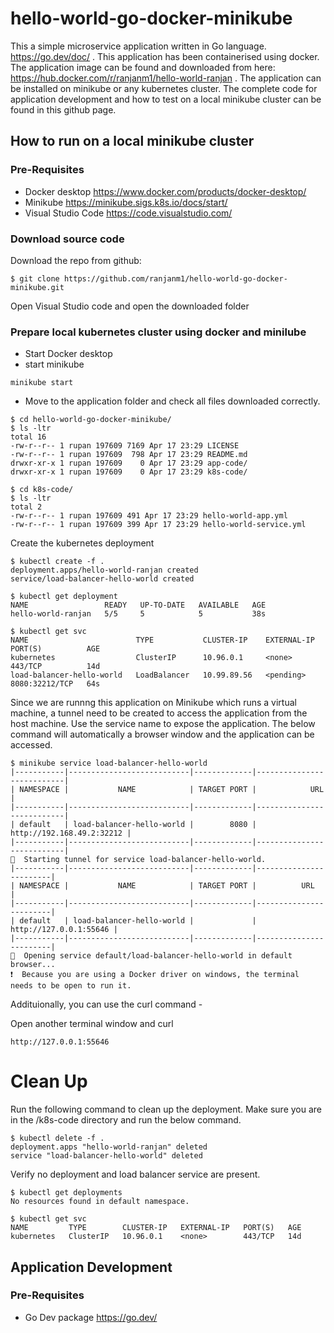 # hello-world-go-docker-minikube

This a simple microservice application written in Go language. https://go.dev/doc/ .
This application has been containerised using docker.
The application image can be found and downloaded from here: https://hub.docker.com/r/ranjanm1/hello-world-ranjan .
The application can be installed on minikube or any kubernetes cluster.
The complete code for application development and how to test on a local minikube cluster can be found in this github page.

## How to run on a local minikube cluster
### Pre-Requisites
- Docker desktop https://www.docker.com/products/docker-desktop/
- Minikube https://minikube.sigs.k8s.io/docs/start/
- Visual Studio Code https://code.visualstudio.com/

### Download source code

Download the repo from github: 
```
$ git clone https://github.com/ranjanm1/hello-world-go-docker-minikube.git
```
Open Visual Studio code and open the downloaded folder

### Prepare local kubernetes cluster using docker and minilube 
- Start Docker desktop
- start minikube
```
minikube start
```
- Move to the application folder and check all files downloaded correctly.
```
$ cd hello-world-go-docker-minikube/
$ ls -ltr
total 16
-rw-r--r-- 1 rupan 197609 7169 Apr 17 23:29 LICENSE
-rw-r--r-- 1 rupan 197609  798 Apr 17 23:29 README.md
drwxr-xr-x 1 rupan 197609    0 Apr 17 23:29 app-code/
drwxr-xr-x 1 rupan 197609    0 Apr 17 23:29 k8s-code/

$ cd k8s-code/
$ ls -ltr
total 2
-rw-r--r-- 1 rupan 197609 491 Apr 17 23:29 hello-world-app.yml
-rw-r--r-- 1 rupan 197609 399 Apr 17 23:29 hello-world-service.yml
```
Create the kubernetes deployment
```
$ kubectl create -f .
deployment.apps/hello-world-ranjan created
service/load-balancer-hello-world created

$ kubectl get deployment
NAME                 READY   UP-TO-DATE   AVAILABLE   AGE
hello-world-ranjan   5/5     5            5           38s

$ kubectl get svc
NAME                        TYPE           CLUSTER-IP    EXTERNAL-IP   PORT(S)          AGE
kubernetes                  ClusterIP      10.96.0.1     <none>        443/TCP          14d
load-balancer-hello-world   LoadBalancer   10.99.89.56   <pending>     8080:32212/TCP   64s
```
Since we are runnng this application on Minikube which runs a virtual machine, a tunnel need to be created to access the application from the host machine. Use the service name to expose the application. The below command will automatically a browser window and the application can be accessed.

```
$ minikube service load-balancer-hello-world
|-----------|---------------------------|-------------|---------------------------|
| NAMESPACE |           NAME            | TARGET PORT |            URL            |
|-----------|---------------------------|-------------|---------------------------|
| default   | load-balancer-hello-world |        8080 | http://192.168.49.2:32212 |
|-----------|---------------------------|-------------|---------------------------|
🏃  Starting tunnel for service load-balancer-hello-world.
|-----------|---------------------------|-------------|------------------------|
| NAMESPACE |           NAME            | TARGET PORT |          URL           |
|-----------|---------------------------|-------------|------------------------|
| default   | load-balancer-hello-world |             | http://127.0.0.1:55646 |
|-----------|---------------------------|-------------|------------------------|
🎉  Opening service default/load-balancer-hello-world in default browser...
❗  Because you are using a Docker driver on windows, the terminal needs to be open to run it.
```
Addituionally, you can use the curl command -

Open another terminal window and curl
```
http://127.0.0.1:55646
```
# Clean Up
Run the following command to clean up the deployment. Make sure you are in the /k8s-code directory and run the below command.

```
$ kubectl delete -f .
deployment.apps "hello-world-ranjan" deleted
service "load-balancer-hello-world" deleted
```
Verify no deployment and load balancer service are present.
```
$ kubectl get deployments
No resources found in default namespace.

$ kubectl get svc
NAME         TYPE        CLUSTER-IP   EXTERNAL-IP   PORT(S)   AGE
kubernetes   ClusterIP   10.96.0.1    <none>        443/TCP   14d
```

## Application Development
### Pre-Requisites
- Go Dev package https://go.dev/
